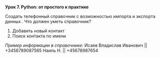 **Урок 7. Python: от простого к практике**

Создать телефонный справочник с возможностью импорта и экспорта данных .
Что должен уметь справочник?
1. Добавить новый контакт
2. Поиск контакта по имени

*Пример информации в справочнике:*
Исаев Владислав Иванович || +3456789087565
Наиль Н. || +45678987654